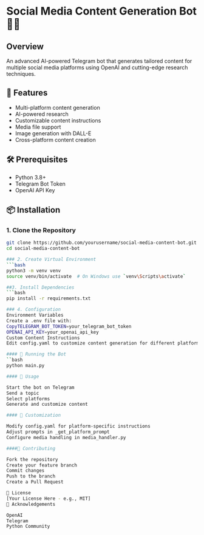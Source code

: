# Social Media Content Generation Bot 🤖📱

## Overview
An advanced AI-powered Telegram bot that generates tailored content for multiple social media platforms using OpenAI and cutting-edge research techniques.

## 🌟 Features
- Multi-platform content generation
- AI-powered research
- Customizable content instructions
- Media file support
- Image generation with DALL-E
- Cross-platform content creation

## 🛠 Prerequisites
- Python 3.8+
- Telegram Bot Token
- OpenAI API Key

## 📦 Installation

### 1. Clone the Repository
```bash
git clone https://github.com/yourusername/social-media-content-bot.git
cd social-media-content-bot

### 2. Create Virtual Environment
```bash
python3 -m venv venv
source venv/bin/activate  # On Windows use `venv\Scripts\activate`

##3. Install Dependencies
```bash
pip install -r requirements.txt

### 4. Configuration
Environment Variables
Create a .env file with:
CopyTELEGRAM_BOT_TOKEN=your_telegram_bot_token
OPENAI_API_KEY=your_openai_api_key
Custom Content Instructions
Edit config.yaml to customize content generation for different platforms.

#### 🚀 Running the Bot
``bash
python main.py

#### 📝 Usage

Start the bot on Telegram
Send a topic
Select platforms
Generate and customize content

#### 🔧 Customization

Modify config.yaml for platform-specific instructions
Adjust prompts in _get_platform_prompt
Configure media handling in media_handler.py

####🤝 Contributing

Fork the repository
Create your feature branch
Commit changes
Push to the branch
Create a Pull Request

📄 License
[Your License Here - e.g., MIT]
🙏 Acknowledgements

OpenAI
Telegram
Python Community
